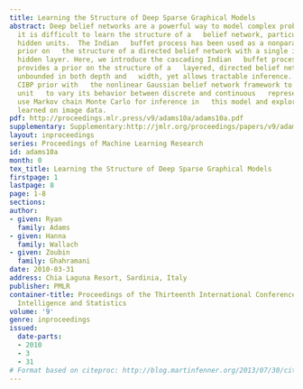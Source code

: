 ```yaml
---
title: Learning the Structure of Deep Sparse Graphical Models
abstract: Deep belief networks are a powerful way to model complex probability   distributions.  However,
  it is difficult to learn the structure of a   belief network, particularly one with
  hidden units.  The Indian   buffet process has been used as a nonparametric Bayesian
  prior on   the structure of a directed belief network with a single infinitely   wide
  hidden layer. Here, we introduce the cascading Indian   buffet process (CIBP), which
  provides a prior on the structure of a   layered, directed belief network that is
  unbounded in both depth and   width, yet allows tractable inference.  We use the
  CIBP prior with   the nonlinear Gaussian belief network framework to allow each
  unit   to vary its behavior between discrete and continuous   representations.  We
  use Markov chain Monte Carlo for inference in   this model and explore the structures
  learned on image data.
pdf: http://proceedings.mlr.press/v9/adams10a/adams10a.pdf
supplementary: Supplementary:http://jmlr.org/proceedings/papers/v9/adams10a/adams10aSupple.pdf
layout: inproceedings
series: Proceedings of Machine Learning Research
id: adams10a
month: 0
tex_title: Learning the Structure of Deep Sparse Graphical Models
firstpage: 1
lastpage: 8
page: 1-8
sections: 
author:
- given: Ryan
  family: Adams
- given: Hanna
  family: Wallach
- given: Zoubin
  family: Ghahramani
date: 2010-03-31
address: Chia Laguna Resort, Sardinia, Italy
publisher: PMLR
container-title: Proceedings of the Thirteenth International Conference on Artificial
  Intelligence and Statistics
volume: '9'
genre: inproceedings
issued:
  date-parts:
  - 2010
  - 3
  - 31
# Format based on citeproc: http://blog.martinfenner.org/2013/07/30/citeproc-yaml-for-bibliographies/
---
```

